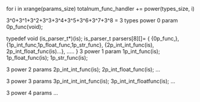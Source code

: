 for i in xrange(params_size)
    totalnum_func_handler += power(types_size, i)

3^0+3^1+3^2+3^3+3^4+3^5+3^6+3^7+3^8 = 
3 types power 0 param
0p_func(void);

typedef void (is_parser_t*)(is);
is_parser_t parsers[8][]=
{
    {0p_func,},
    {1p_int_func,1p_float_func,1p_str_func},
    {2p_int_int_func(is), 2p_int_float_func(is)...},
    .....
}
3 power 1 param
1p_int_func(is);
1p_float_func(is);
1p_str_func(is);

3 power 2 params
2p_int_int_func(is);
2p_int_float_func(is);
...

3 power 3 params
3p_int_int_int_func(is);
3p_int_int_floatfunc(is);
...

3 power 4 params
...

